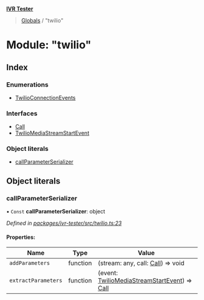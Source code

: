 **[IVR Tester](../README.md)**

> [Globals](../README.md) / "twilio"

# Module: "twilio"

## Index

### Enumerations

* [TwilioConnectionEvents](../enums/_twilio_.twilioconnectionevents.md)

### Interfaces

* [Call](../interfaces/_twilio_.call.md)
* [TwilioMediaStreamStartEvent](../interfaces/_twilio_.twiliomediastreamstartevent.md)

### Object literals

* [callParameterSerializer](_twilio_.md#callparameterserializer)

## Object literals

### callParameterSerializer

▪ `Const` **callParameterSerializer**: object

*Defined in [packages/ivr-tester/src/twilio.ts:23](https://github.com/SketchingDev/ivr-tester/blob/cbdfab7/packages/ivr-tester/src/twilio.ts#L23)*

#### Properties:

Name | Type | Value |
------ | ------ | ------ |
`addParameters` | function | (stream: any, call: [Call](../interfaces/_twilio_.call.md)) => void |
`extractParameters` | function | (event: [TwilioMediaStreamStartEvent](../interfaces/_twilio_.twiliomediastreamstartevent.md)) => [Call](../interfaces/_twilio_.call.md) |
